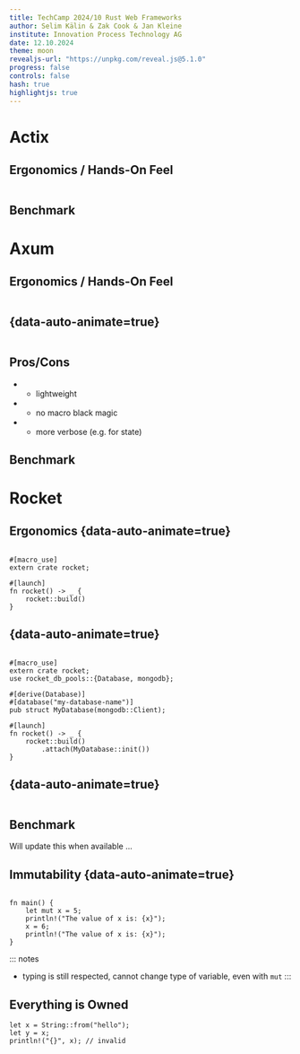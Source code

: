```yaml
---
title: TechCamp 2024/10 Rust Web Frameworks
author: Selim Kälin & Zak Cook & Jan Kleine
institute: Innovation Process Technology AG
date: 12.10.2024
theme: moon
revealjs-url: "https://unpkg.com/reveal.js@5.1.0"
progress: false
controls: false
hash: true
highlightjs: true
---
```


# Actix

## Ergonomics / Hands-On Feel

<pre data-id="code-animation"><code data-trim data-line-numbers="|6,27|25|8,20,21,26" rust><script type="text/template">
#[derive(Debug, Deserialize, Serialize)]
struct Query {
    term: String,
}

#[get("/texts/{uuid}/search")]
async fn my_endpoint(
    client: web::Data<Client>,
    uuid: web::Path<Uuid>,
    term: web::Query<Query>,
) -> impl Responder {

    // .. do something

    HttpResponse::Ok().json(response)
}

#[actix_web::main] // or #[tokio::main]
async fn main() -> std::io::Result<()> {
    let uri = env::var("MONGODB_URI").unwrap_or_else(|_| "mongodb://localhost:27017".into());
    let client = Client::with_uri_str(uri).await.expect("failed to connect");

    HttpServer::new(move || {
        App::new()
            .wrap(Logger::default())
            .app_data(web::Data::new(client.clone()))
            .service(my_endpoint)
    })
    .bind(("0.0.0.0", 8080))?
    .run()
    .await
}
</script></code></pre>

## Benchmark

# Axum

## Ergonomics / Hands-On Feel

<pre data-id="code-animation"><code data-trim data-line-numbers="|2-4|9|10" rust><script type="text/template">
    let app = Router::new()
        .route("/texts", post(post_text))
        .route("/texts/:text_id", get(get_text).delete(delete_text))
        .route("/texts/:text_id/search", get(search_text))
        .layer(TraceLayer::new_for_http())
        .with_state(shared_state);

    // run our app with hyper, listening globally on port 3000
    let listener = tokio::net::TcpListener::bind("0.0.0.0:3000").await.unwrap();
    axum::serve(listener, app).await.unwrap();
</script></code></pre>

## {data-auto-animate=true}

<pre data-id="code-animation"><code data-trim data-line-numbers="|2|3|4|19-22" rust><script type="text/template">
async fn get_text(
    State(state): State<Arc<state::MongoAppState>>,
    Path(text_id): Path<String>,
) -> Result<Json<payloads::TextPayload>, (StatusCode, Json<payloads::ErrorResponse>)> {
    let Ok(id) = uuid::Uuid::try_parse(&text_id) else {
        return Err((
            StatusCode::BAD_REQUEST,
            Json(payloads::ErrorResponse {
                error: "invalid uuid",
            }),
        ));
    };
    match state
        .client()
        .find_one(bson::to_document(&TextSearchEntry { id }).unwrap())
        .await
    {
        Ok(Some(result)) => Ok(Json(payloads::TextPayload { data: result.data })),
        Ok(None) => Err((
            StatusCode::NOT_FOUND,
            Json(payloads::ErrorResponse { error: "not found" }),
        )),
        Err(_) => Err((
            StatusCode::INTERNAL_SERVER_ERROR,
            Json(payloads::ErrorResponse {
                error: "error with mongodb",
            }),
        )),
    }
}
</script></code></pre>

## Pros/Cons

- + lightweight
- + no macro black magic
- - more verbose (e.g. for state)

## Benchmark

# Rocket

## Ergonomics {data-auto-animate=true}

<pre data-id="code-animation"><code data-trim data-line-numbers="|1,4" rust>
#[macro_use]
extern crate rocket;

#[launch]
fn rocket() -> _ {
    rocket::build()
}
</code></pre>

## {data-auto-animate=true}

<pre data-id="code-animation"><code data-trim data-line-numbers="|5-7,12" rust>
#[macro_use]
extern crate rocket;
use rocket_db_pools::{Database, mongodb};

#[derive(Database)]
#[database("my-database-name")]
pub struct MyDatabase(mongodb::Client);

#[launch]
fn rocket() -> _ {
    rocket::build()
        .attach(MyDatabase::init())
}
</code></pre>

## {data-auto-animate=true}

<pre data-id="code-animation"><code data-trim data-line-numbers="|12|12-24|30|2-6" rust><script type="text/template">
#[macro_use]
extern crate rocket;
use rocket_db_pools::{Database, Connection, mongodb};
use rocket::serde::uuid::Uuid;
use rocket::http::Status;
use rocket::serde::json::{json, Value};

#[derive(Database)]
#[database("my-database-name")]
pub struct MyDatabase(mongodb::Client);

#[get("/texts/<uuid>")]
pub async fn get(db: Connection<MyDatabase>, uuid: Uuid) -> (Status, Value) {
    match get_from_database(db, uuid).await {
        Err(e) => (
            Status::InternalServerError,
            json!({"error": format!("error searching database: {e}")}),
        ),
        Ok(result) => (
            Status::Ok,
            json!({"data": text.text.to_owned()}),
        ),
    },
}

#[launch]
fn rocket() -> _ {
    rocket::build()
        .attach(MyDatabase::init())
        .mount("/", routes![get])
}
</script></code></pre>

## Benchmark

Will update this when available ...

## Immutability {data-auto-animate=true}

<pre data-id="code-animation"><code data-trim data-line-numbers="2,4" rust>
fn main() {
    let mut x = 5;
    println!("The value of x is: {x}");
    x = 6;
    println!("The value of x is: {x}");
}
</code></pre>

::: notes

- typing is still respected, cannot change type of variable, even with `mut`
:::

## Everything is Owned

```{.rust data-line-numbers=""}
let x = String::from("hello");
let y = x;
println!("{}", x); // invalid
```
